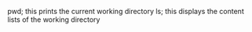 pwd; this prints the current working directory
ls; this displays the content lists of the working directory
